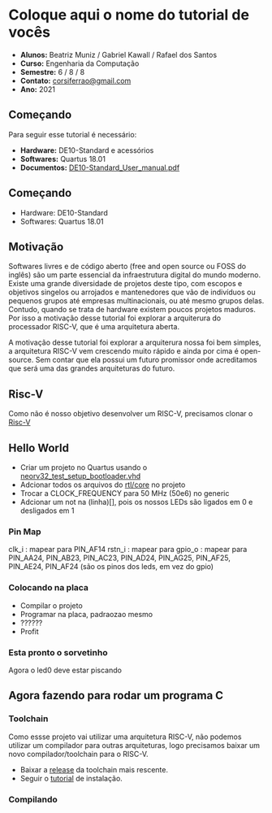 # Coloque aqui o nome do tutorial de vocês

- **Alunos:** Beatriz Muniz / Gabriel Kawall / Rafael dos Santos
- **Curso:** Engenharia da Computação
- **Semestre:** 6 / 8 / 8
- **Contato:** corsiferrao@gmail.com
- **Ano:** 2021

## Começando

Para seguir esse tutorial é necessário:

- **Hardware:** DE10-Standard e acessórios
- **Softwares:** Quartus 18.01
- **Documentos:** [DE10-Standard_User_manual.pdf](https://github.com/Insper/DE10-Standard-v.1.3.0-SystemCD/tree/master/Manual)

## Começando
* Hardware: DE10-Standard
* Softwares: Quartus 18.01


## Motivação
Softwares livres e de código aberto (free and open source ou FOSS do inglês) são um parte essencial da infraestrutura digital do mundo moderno. Existe uma grande diversidade de projetos deste tipo, com escopos e objetivos singelos ou arrojados e mantenedores que vão de indivíduos ou pequenos grupos até empresas multinacionais, ou até mesmo grupos delas. Contudo, quando se trata de hardware existem poucos projetos maduros. Por isso a motivação desse tutorial foi explorar a arquiterura do processador RISC-V, que é uma arquitetura aberta.

A motivação desse tutorial foi explorar a arquiterura  nossa foi bem simples, a arquitetura RISC-V vem crescendo muito rápido e ainda por cima é open-source. Sem contar que ela possui um futuro promissor onde acreditamos que será uma das grandes arquiteturas do futuro.

## Risc-V
Como não é nosso objetivo desenvolver um RISC-V, precisamos clonar o [Risc-V](https://github.com/stnolting/neorv32)


## Hello World
* Criar um projeto no Quartus usando o [neorv32_test_setup_bootloader.vhd](https://github.com/stnolting/neorv32/blob/master/rtl/test_setups/neorv32_test_setup_bootloader.vhd)
* Adcionar todos os arquivos do [rtl/core](https://github.com/stnolting/neorv32/tree/master/rtl/core) no projeto
* Trocar a CLOCK_FREQUENCY para 50 MHz (50e6) no generic
* Adcionar um not na (linha)[], pois os nossos LEDs são ligados em 0 e desligados em 1

### Pin Map
clk_i : mapear para PIN_AF14
rstn_i : mapear para 
gpio_o : mapear para PIN_AA24, PIN_AB23, PIN_AC23, PIN_AD24, PIN_AG25, PIN_AF25, PIN_AE24, PIN_AF24 (são os pinos dos leds, em vez do gpio)


### Colocando na placa
* Compilar o projeto
* Programar na placa, padraozao mesmo
* ??????
* Profit

### Esta pronto o sorvetinho
Agora o led0 deve estar piscando

## Agora fazendo para rodar um programa C

### Toolchain
Como essse projeto vai utilizar uma arquitetura RISC-V, não podemos utilizar um compilador para outras arquiteturas, logo precisamos baixar um novo compilador/toolchain para o RISC-V.
* Baixar a [release](https://github.com/stnolting/riscv-gcc-prebuilt/releases) da toolchain mais rescente.
* Seguir o [tutorial](https://github.com/stnolting/riscv-gcc-prebuilt/blob/main/README.md) de instalação.

### Compilando
